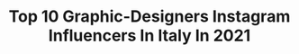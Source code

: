 ---
title: Top 10 Graphic-Designers Instagram Influencers In Italy In 2021
description: >-
  Find top graphic-designers Instagram influencers in Italy in 2021. Most popular hashtags: #italy #instagood #ig #giftedby.
platform: Instagram
hits: 141
text_top: Identify the most popular Instagram influencers on inBeat.
text_bottom: Our database holds 141 Instagram influencers like this in Italy for you to collaborate.
profiles:
  - username: "_umbertodf_"
    fullname: >-
      UMBERTO DI FINIZIO
    bio: >-
      👤 25 yo, Gemini 📍Napoli, Italy 📺 Graphic Designer | Rai Television 👨🏽‍🎓 Graduated 💿 R&B
    location: "Italy"
    followers: 21511
    engagement: 328
    commentsToLikes: 0.103366
    id: ck8t8kselku270j78iw4rcp3g
    verified: false
    hashtags: "#sannicolaarcella, #london, #orsomarso, #pologize"
  - username: "carment93"
    fullname: >-
      Carmen Testa 🌸
    bio: >-
      Based in Naples 📍 •Graphic designer - Photographer •Social Media Manager 📧 Carmentesta93@outlook.it
    location: "Italy"
    followers: 18269
    engagement: 646
    commentsToLikes: 0.077143
    id: ck8syf32fkneo0j78v2nkoosr
    verified: false
    hashtags: "#traveler, #summer, #all, #italia"
  - username: "liveasaqueen_"
    fullname: >-
      REGINA👑
    bio: >-
      𝖣𝗈𝗇'𝗍 𝗌𝗍𝗈𝗉 𝗎𝗇𝗍𝗂𝗅 𝗒𝗈𝗎'𝗋𝖾 𝗉𝗋𝗈𝗎𝖽. 🇮🇹Creative 90’s girl from Calabria 💻Graphic designer/Creator 👸🏽My clothes: @dressasaqueen_ 🛒Shop my presets
    location: "Italy"
    followers: 27227
    engagement: 202
    commentsToLikes: 0.428621
    id: ck5q9ra5rckxk0i112ay17isc
    verified: false
    hashtags: "#purshcollection, #suppliedby, #instagramtips, #liveasaqueen"
  - username: "orietta.gs"
    fullname: >-
      OrieTTa gelArdin spinOla
    bio: >-
      graphic designer | ricoh GRIII ambassador | hypochondriac | pisces |@lacalleesnuestracolectivo
    location: "Italy"
    followers: 17056
    engagement: 486
    commentsToLikes: 0.064179
    id: ck15rle1b8hqj0i19gzgsksag
    verified: false
    hashtags: "#romacitt, #romacitta, #iwasforyearsintheyellowperiodyouknowjosefalbers"
  - username: "massimiliano_fulgosi"
    fullname: >-
      ◭MΛSSIMILIΛNO◭
    bio: >-
      ▪️ Graphic Designer ◾ Sony α7R II ◼️ Landscapes | Mountains | Nature ⬛ 🐭♥️🐶
    location: "Italy"
    followers: 2141
    engagement: 3334
    commentsToLikes: 0.144427
    id: ck5q0590p4bes0i11qpwf6z81
    verified: false
    hashtags: "#visit, #mapthewild, #liguria, #bestmountainartists"
  - username: "mskevin"
    fullname: >-
      Kévin 🧔🏻✨
    bio: >-
      Lille • France • Graphic Designer 〰️ iPhone Xs • Fuji x100t Soon > 🇵🇹 🇪🇸 🏴󠁧󠁢󠁥󠁮󠁧󠁿
    location: "Italy"
    followers: 17495
    engagement: 1063
    commentsToLikes: 0.076961
    id: ck8szyo3yq87z0j78u889dsin
    verified: false
    hashtags: "#topeuropephoto, #italy, #afterlight, #awesome"
  - username: "dontcallmepapi"
    fullname: >-
      Matteo.png
    bio: >-
      • Co-founder @efesto_lab47 • Graphic Designer @sommovement / @7.54error / @someducation / @criminaleducation_ • @touchthewood Headquarter
    location: "Italy"
    followers: 45021
    engagement: 397
    commentsToLikes: 0.010266
    id: ck5zkhy0jji7w0i145f25fmll
    verified: false
    hashtags: "#screenshot, #instaquotes, #quotes, #quotesoftheday"
  - username: "alicedetogni"
    fullname: >-
      Alice
    bio: >-
      📓Interior & Graphic Designer.
    location: "Italy"
    followers: 239479
    engagement: 248
    commentsToLikes: 0.006532
    id: ck0u7e6gq4lw80i191qrwfjjc
    verified: false
    hashtags: "#primark, #primania, #ad, #oysho"
  - username: "selva_francesca_"
    fullname: >-
      Francesca Selva
    bio: >-
      Italian | #Venice ProCyclist | @tredfactoryracing Photographer | @_fsfoto_ Graphic designer | @itts_volterra_ Science of communication | @uninettuno
    location: "Italy"
    followers: 10938
    engagement: 674
    commentsToLikes: 0.019634
    id: ck6tynvez4tr20j71xd2n1ksm
    verified: false
    hashtags: "#pista, #alienwheels, #royceuk, #manaiasixdays"
  - username: "replica004"
    fullname: >-
      Sara
    bio: >-
      26 🏳️‍🌈🇮🇹 Rome Graphic Designer & Illustrator 🐓⚡️◼️ 🚫Repost/Edit not allowed!🚫
    location: "Italy"
    followers: 9407
    engagement: 1949
    commentsToLikes: 0.006323
    id: ck14liwpiuwum0i19rw7roeub
    verified: false
    hashtags: "#hxhfanart, #bethesda, #jojoart, #samecharacter"
---